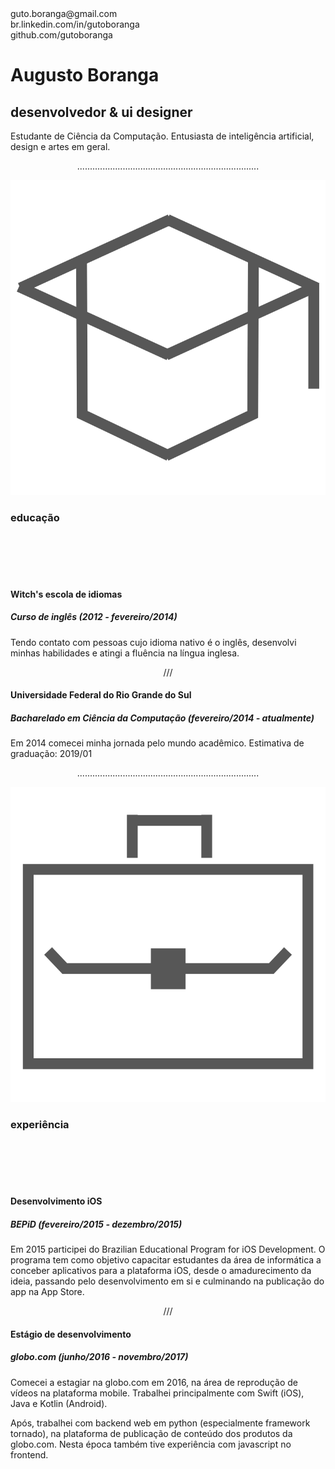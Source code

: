 <div class="header">
  
  <div class="contact">
    guto.boranga@gmail.com<br>
    br.linkedin.com/in/gutoboranga<br>
    github.com/gutoboranga<br>
  </div>
</div>

# Augusto Boranga
## desenvolvedor & ui designer

Estudante de Ciência da Computação.
Entusiasta de inteligência artificial,
design e artes em geral.

<center><div class="section_divider">........................................................................</div></center>


![](img/education/image.png)
### educação
<br><br><br><br>

<div class="section_data">


#### Witch's escola de idiomas
##### Curso de inglês <b>(2012 - fevereiro/2014)</b>

Tendo contato com pessoas cujo idioma nativo é o inglês, desenvolvi minhas habilidades e atingi a fluência na língua inglesa.

<center><div class="items_divider"> /// </div></center>

#### Universidade Federal do Rio Grande do Sul
##### Bacharelado em Ciência da Computação <b>(fevereiro/2014 - atualmente)</b>

Em 2014 comecei minha jornada pelo mundo acadêmico. Estimativa de graduação: 2019/01
</div>

<center><div class="section_divider">........................................................................</div></center>

![](img/work/image.png)
### experiência
<br><br><br><br>

<div class="section_data">

#### Desenvolvimento iOS
##### BEPiD <b>(fevereiro/2015 - dezembro/2015)</b>

Em 2015 participei do Brazilian Educational Program for iOS Development. O programa tem como objetivo capacitar estudantes da área de informática a conceber aplicativos para a plataforma iOS, desde o amadurecimento da ideia, passando pelo desenvolvimento em si e culminando na publicação do app na App Store.

<center><div class="items_divider"> /// </div></center>

#### Estágio de desenvolvimento
##### globo.com <b>(junho/2016 - novembro/2017)</b>

Comecei a estagiar na globo.com em 2016, na área de reprodução de vídeos na plataforma mobile. Trabalhei principalmente com Swift (iOS), Java e Kotlin (Android).

Após, trabalhei com backend web em python (especialmente framework tornado), na plataforma de publicação de conteúdo dos produtos da globo.com. Nesta época também tive experiência com javascript no frontend.
</div>

